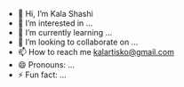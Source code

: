 - 👋 Hi, I’m Kala Shashi
- 👀 I’m interested in ...  
- 🌱 I’m currently learning ...
- 💞️ I’m looking to collaborate on ...
- 📫 How to reach me kalartisko@gmail.com
- 😄 Pronouns: ...
- ⚡ Fun fact: ...

<!---
Kala2016/Kala2016 is a ✨ special ✨ repository because its `README.md` (this file) appears on your GitHub profile.
You can click the Preview link to take a look at your changes.
--->
